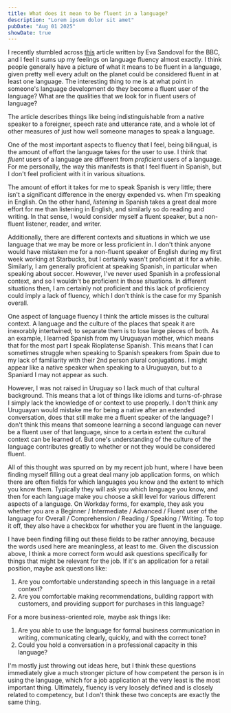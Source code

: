 ```yaml
---
title: What does it mean to be fluent in a language?
description: "Lorem ipsum dolor sit amet"
pubDate: "Aug 01 2025"
showDate: true
---
```


I recently stumbled across [this](https://www.bbc.com/future/article/20190903-linguistic-fluency-proficiency-second-language-learning) article written by Eva Sandoval for the BBC, and I feel it sums up my feelings on language fluency almost exactly. I think people generally have a picture of what it means to be fluent in a language, given pretty well every adult on the planet could be considered fluent in at least one language. The interesting thing to me is at what point in someone's language development do they become a fluent user of the language? What are the qualities that we look for in fluent users of language?

The article describes things like being indistinguishable from a native speaker to a foreigner, speech rate and utterance rate, and a whole lot of other measures of just how well someone manages to speak a language.

One of the most important aspects to fluency that I feel, being bilingual, is the amount of effort the language takes for the user to use. I think that _fluent_ users of a language are different from _proficient_ users of a language. For me personally, the way this manifests is that I feel fluent in Spanish, but I don't feel proficient with it in various situations.

The amount of effort it takes for me to speak Spanish is very little; there isn't a significant difference in the energy expended vs. when I'm speaking in English. On the other hand, _listening_ in Spanish takes a great deal more effort for me than listening in English, and similarly so do reading and writing. In that sense, I would consider myself a fluent speaker, but a non-fluent listener, reader, and writer.

Additionally, there are different contexts and situations in which we use language that we may be more or less proficient in. I don't think anyone would have mistaken me for a non-fluent speaker of English during my first week working at Starbucks, but I certainly wasn't proficient at it for a while. Similarly, I am generally proficient at speaking Spanish, in particular when speaking about soccer. However, I've never used Spanish in a professional context, and so I wouldn't be proficient in those situations. In different situations then, I am certainly not proficient and this lack of proficiency could imply a lack of fluency, which I don't think is the case for my Spanish overall.

One aspect of language fluency I think the article misses is the cultural context. A language and the culture of the places that speak it are inexorably intertwined; to separate them is to lose large pieces of both. As an example, I learned Spanish from my Uruguayan mother, which means that for the most part I speak Rioplatense Spanish. This means that I can sometimes struggle when speaking to Spanish speakers from Spain due to my lack of familiarity with their 2nd person plural conjugations. I might appear like a native speaker when speaking to a Uruguayan, but to a Spaniard I may not appear as such.

However, I was not raised in Uruguay so I lack much of that cultural background. This means that a lot of things like idioms and turns-of-phrase I simply lack the knowledge of or context to use properly. I don't think any Uruguayan would mistake me for being a native after an extended conversation, does that still make me a fluent speaker of the language? I don't think this means that someone learning a second language can never be a fluent user of that language, since to a certain extent the cultural context can be learned of. But one's understanding of the culture of the language contributes greatly to whether or not they would be considered fluent.

All of this thought was spurred on by my recent job hunt, where I have been finding myself filling out a great deal many job application forms, on which there are often fields for which languages you know and the extent to which you know them. Typically they will ask you which language you know, and then for each language make you choose a skill level for various different aspects of a language. On Workday forms, for example, they ask you whether you are a Beginner / Intermediate / Advanced / Fluent user of the language for Overall / Comprehension / Reading / Speaking / Writing. To top it off, they also have a checkbox for whether you are fluent in the language.

I have been finding filling out these fields to be rather annoying, because the words used here are meaningless, at least to me. Given the discussion above, I think a more correct form would ask questions specifically for things that might be relevant for the job. If it's an application for a retail position, maybe ask questions like:

1. Are you comfortable understanding speech in this language in a retail context?
2. Are you comfortable making recommendations, building rapport with customers, and providing support for purchases in this language?

For a more business-oriented role, maybe ask things like:

1. Are you able to use the language for formal business communication in writing, communicating clearly, quickly, and with the correct tone?
2. Could you hold a conversation in a professional capacity in this language?

I'm mostly just throwing out ideas here, but I think these questions immediately give a much stronger picture of how competent the person is in using the language, which for a job application at the very least is the most important thing. Ultimately, fluency is very loosely defined and is closely related to competency, but I don't think these two concepts are exactly the same thing.
